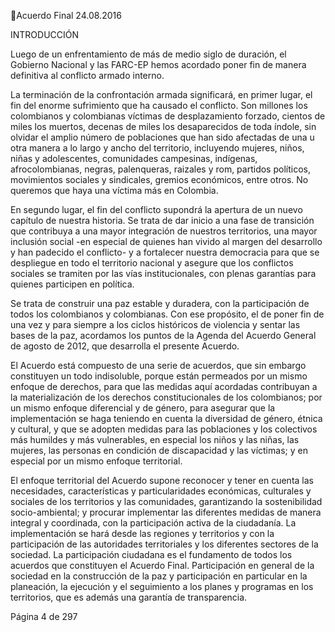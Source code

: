 Acuerdo Final 
24.08.2016 
 
 
 
INTRODUCCIÓN 
 
Luego  de  un  enfrentamiento  de  más  de  medio  siglo  de  duración,  el  Gobierno  Nacional  y  las  FARC-EP 
hemos acordado poner fin de manera definitiva al conflicto armado interno.  
 
La terminación de la confrontación armada significará, en primer lugar, el fin del enorme sufrimiento que 
ha causado el conflicto. Son millones los colombianos y colombianas víctimas de desplazamiento forzado, 
cientos de miles los muertos, decenas de miles los desaparecidos de toda índole, sin olvidar el amplio 
número de poblaciones que han sido afectadas de una u otra manera a lo largo y ancho del territorio, 
incluyendo mujeres, niños, niñas y adolescentes, comunidades campesinas, indígenas, afrocolombianas, 
negras,  palenqueras,  raizales  y  rom,  partidos  políticos,  movimientos  sociales  y  sindicales,  gremios 
económicos, entre otros. No queremos que haya una víctima más en Colombia. 
 
En segundo lugar, el fin del conflicto supondrá la apertura de un nuevo capítulo de nuestra historia. Se 
trata de dar inicio a una fase de transición que contribuya a una mayor integración de nuestros territorios, 
una mayor inclusión social -en especial de quienes han vivido al margen del desarrollo y han padecido el 
conflicto- y a fortalecer nuestra democracia para que se despliegue en todo el territorio nacional y asegure 
que  los  conflictos  sociales  se  tramiten  por  las  vías  institucionales,  con  plenas  garantías  para  quienes 
participen en política. 
  
Se  trata  de  construir  una  paz  estable  y  duradera,  con  la  participación  de  todos  los  colombianos  y 
colombianas.  Con  ese  propósito,  el  de  poner  fin  de  una  vez  y  para  siempre  a  los  ciclos  históricos  de 
violencia y sentar las bases de la paz, acordamos los puntos de la Agenda del Acuerdo General de agosto 
de 2012, que desarrolla el presente Acuerdo. 
 
El Acuerdo está compuesto de una serie de acuerdos, que sin embargo constituyen un todo indisoluble, 
porque  están  permeados  por  un  mismo  enfoque  de  derechos,  para  que  las  medidas  aquí  acordadas 
contribuyan  a  la  materialización  de  los  derechos  constitucionales  de  los  colombianos;  por  un  mismo 
enfoque diferencial y de género, para asegurar que la implementación  se haga teniendo en cuenta la 
diversidad de género, étnica y cultural, y que se adopten medidas para las poblaciones y los colectivos 
más humildes y más vulnerables,  en especial los niños y las niñas, las mujeres, las personas en condición 
de discapacidad y las víctimas; y en especial por un mismo enfoque territorial.  
 
El enfoque territorial del Acuerdo supone reconocer y tener en cuenta las necesidades, características y 
particularidades económicas, culturales y sociales de los territorios y las comunidades, garantizando la 
sostenibilidad  socio-ambiental;  y  procurar  implementar  las  diferentes  medidas  de  manera  integral  y 
coordinada, con la participación activa de la ciudadanía. La implementación se hará desde las regiones y 
territorios y con la participación de las autoridades territoriales y los diferentes sectores de la sociedad. 
La  participación  ciudadana  es  el  fundamento  de  todos  los  acuerdos  que  constituyen  el  Acuerdo  Final. 
Participación en general de la sociedad en la construcción de la paz y participación en particular en la 
planeación, la ejecución y el seguimiento a los planes y programas en los territorios, que es además una 
garantía de transparencia.  
 
Página 4 de 297 
 

